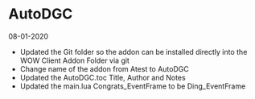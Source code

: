 # AutoDGC

08-01-2020
- Updated the Git folder so the addon can be installed directly into the WOW Client Addon Folder via git
- Change name of the addon from Atest to AutoDGC
- Updated the AutoDGC.toc Title, Author and Notes
- Updated the main.lua Congrats_EventFrame to be Ding_EventFrame
